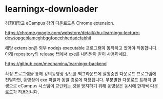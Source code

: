 # learningx-downloader
경희대학교 eCampus 강의 다운로드용 Chrome extension.

https://chrome.google.com/webstore/detail/khu-learningx-lecture-dow/opgeblamcghbggfoocchhedadcfabhil

해당 extension은 외부 nodejs executable 프로그램이 동작하고 있어야 작동합니다. 아래 repository의 release 탭에서 exe를 내려받아 같이 사용하세요.

https://github.com/mechaminu/learningx-backend

확장 프로그램을 통해 강의동영상 정보를 백그라운드에 실행중인 다운로드 프로그램에 전달하면, 동영상이 exe 파일과 동일 경로에 저장됩니다.
무분별한 다운로드 트래픽 발생으로 eCampus 시스템이 교란되는 것을 방지하기 위해 동영상은 동시에 한개씩 다운로드가 허용됩니다.


